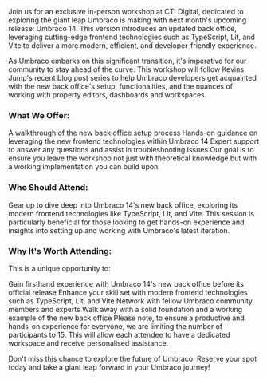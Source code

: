 Join us for an exclusive in-person workshop at CTI Digital, dedicated to exploring the giant leap Umbraco is making with next month's upcoming release: Umbraco 14. This version introduces an updated back office, leveraging cutting-edge frontend technologies such as TypeScript, Lit, and Vite to deliver a more modern, efficient, and developer-friendly experience.

As Umbraco embarks on this significant transition, it's imperative for our community to stay ahead of the curve. This workshop will follow Kevins Jump's recent blog post series to help Umbraco developers get acquainted with the new back office's setup, functionalities, and the nuances of working with property editors, dashboards and workspaces.

### What We Offer:

A walkthrough of the new back office setup process
Hands-on guidance on leveraging the new frontend technologies within Umbraco 14
Expert support to answer any questions and assist in troubleshooting issues
Our goal is to ensure you leave the workshop not just with theoretical knowledge but with a working implementation you can build upon.

### Who Should Attend:

Gear up to dive deep into Umbraco 14's new back office, exploring its modern frontend technologies like TypeScript, Lit, and Vite. This session is particularly beneficial for those looking to get hands-on experience and insights into setting up and working with Umbraco's latest iteration.

### Why It's Worth Attending:

This is a unique opportunity to:

Gain firsthand experience with Umbraco 14's new back office before its official release
Enhance your skill set with modern frontend technologies such as TypeScript, Lit, and Vite
Network with fellow Umbraco community members and experts
Walk away with a solid foundation and a working example of the new back office
Please note, to ensure a productive and hands-on experience for everyone, we are limiting the number of participants to 15. This will allow each attendee to have a dedicated workspace and receive personalised assistance.

Don't miss this chance to explore the future of Umbraco. Reserve your spot today and take a giant leap forward in your Umbraco journey!